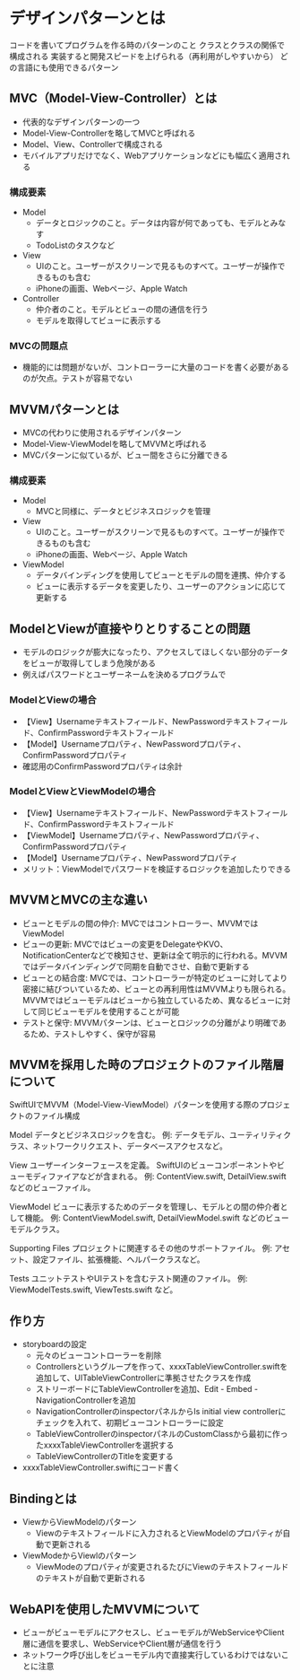 # デザインパターンとは
コードを書いてプログラムを作る時のパターンのこと
クラスとクラスの関係で構成される
実装すると開発スピードを上げられる（再利用がしやすいから）
どの言語にも使用できるパターン


## MVC（Model-View-Controller）とは
- 代表的なデザインパターンの一つ
- Model-View-Controllerを略してMVCと呼ばれる
- Model、View、Controllerで構成される
- モバイルアプリだけでなく、Webアプリケーションなどにも幅広く適用される
### 構成要素
- Model
    - データとロジックのこと。データは内容が何であっても、モデルとみなす
    - TodoListのタスクなど
- View
    - UIのこと。ユーザーがスクリーンで見るものすべて。ユーザーが操作できるものも含む
    - iPhoneの画面、Webページ、Apple Watch
- Controller
    - 仲介者のこと。モデルとビューの間の通信を行う
    - モデルを取得してビューに表示する
### MVCの問題点
- 機能的には問題がないが、コントローラーに大量のコードを書く必要があるのが欠点。テストが容易でない


## MVVMパターンとは
- MVCの代わりに使用されるデザインパターン
- Model-View-ViewModelを略してMVVMと呼ばれる
- MVCパターンに似ているが、ビュー間をさらに分離できる

### 構成要素
- Model
    -  MVCと同様に、データとビジネスロジックを管理
- View
    - UIのこと。ユーザーがスクリーンで見るものすべて。ユーザーが操作できるものも含む
    - iPhoneの画面、Webページ、Apple Watch
- ViewModel
    - データバインディングを使用してビューとモデルの間を連携、仲介する
    - ビューに表示するデータを変更したり、ユーザーのアクションに応じて更新する

## ModelとViewが直接やりとりすることの問題
- モデルのロジックが膨大になったり、アクセスしてほしくない部分のデータをビューが取得してしまう危険がある
- 例えばパスワードとユーザーネームを決めるプログラムで
### ModelとViewの場合
- 【View】Usernameテキストフィールド、NewPasswordテキストフィールド、ConfirmPasswordテキストフィールド
- 【Model】Usernameプロパティ、NewPasswordプロパティ、ConfirmPasswordプロパティ
- 確認用のConfirmPasswordプロパティは余計

### ModelとViewとViewModelの場合
- 【View】Usernameテキストフィールド、NewPasswordテキストフィールド、ConfirmPasswordテキストフィールド
- 【ViewModel】Usernameプロパティ、NewPasswordプロパティ、ConfirmPasswordプロパティ
- 【Model】Usernameプロパティ、NewPasswordプロパティ
- メリット：ViewModelでパスワードを検証するロジックを追加したりできる

## MVVMとMVCの主な違い
- ビューとモデルの間の仲介: MVCではコントローラー、MVVMではViewModel
- ビューの更新: MVCではビューの変更をDelegateやKVO、NotificationCenterなどで検知させ、更新は全て明示的に行われる。MVVMではデータバインディングで同期を自動でさせ、自動で更新する
- ビューとの結合度: MVCでは、コントローラーが特定のビューに対してより密接に結びついているため、ビューとの再利用性はMVVMよりも限られる。MVVMではビューモデルはビューから独立しているため、異なるビューに対して同じビューモデルを使用することが可能
- テストと保守: MVVMパターンは、ビューとロジックの分離がより明確であるため、テストしやすく、保守が容易


## MVVMを採用した時のプロジェクトのファイル階層について
SwiftUIでMVVM（Model-View-ViewModel）パターンを使用する際のプロジェクトのファイル構成

Model
データとビジネスロジックを含む。
例: データモデル、ユーティリティクラス、ネットワークリクエスト、データベースアクセスなど。

View
ユーザーインターフェースを定義。
SwiftUIのビューコンポーネントやビューモディファイアなどが含まれる。
例: ContentView.swift, DetailView.swift などのビューファイル。

ViewModel
ビューに表示するためのデータを管理し、モデルとの間の仲介者として機能。
例: ContentViewModel.swift, DetailViewModel.swift などのビューモデルクラス。

Supporting Files
プロジェクトに関連するその他のサポートファイル。
例: アセット、設定ファイル、拡張機能、ヘルパークラスなど。

Tests
ユニットテストやUIテストを含むテスト関連のファイル。
例: ViewModelTests.swift, ViewTests.swift など。



## 作り方
- storyboardの設定
    - 元々のビューコントローラーを削除
    - Controllersというグループを作って、xxxxTableViewController.swiftを追加して、UITableViewControllerに準拠させたクラスを作成
    - ストリーボードにTableViewControllerを追加、Edit - Embed - NavigationControllerを追加
    - NavigationControllerのinspectorパネルからIs initial view controllerにチェックを入れて、初期ビューコントローラーに設定
    - TableViewControllerのinspectorパネルのCustomClassから最初に作ったxxxxTableViewControllerを選択する
    - TableViewControllerのTitleを変更する
- xxxxTableViewController.swiftにコード書く


## Bindingとは
- ViewからViewModelのパターン
    - Viewのテキストフィールドに入力されるとViewModelのプロパティが自動で更新される
- ViewModeからViewlのパターン
    - ViewModeのプロパティが変更されるたびにViewのテキストフィールドのテキストが自動で更新される

## WebAPIを使用したMVVMについて
- ビューがビューモデルにアクセスし、ビューモデルがWebServiceやClient層に通信を要求し、WebServiceやClient層が通信を行う
- ネットワーク呼び出しをビューモデル内で直接実行しているわけではないことに注意
